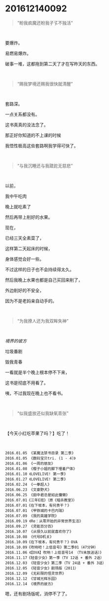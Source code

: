 # 201612140092

> "盼我疯魔还盼我孑孓不独活"

<br/>

要爆炸。

易燃易爆炸。

破事一堆，这都拖到第二天了才在写昨天的东西。

<br/>

> “赐我梦境还赐我很快就清醒”

<br/>

套路深。

一点关系都没有。

这书真真的没法念了。

那正好你知道的不上课的时候

我悟性极高这些套路啊我学得可快了。

<br/>

> “与我沉睡还与我蹉跎无慈悲”

<br/>

以前，

我中午吃肉

晚上就吃素了

然后再带上削好的水果。

现在，

已经三天全素菜了，

这样第二天起床的时候，

身体感觉会好一些。

不过这样的日子也不会持续得太久。

然后我晚上水果也都是自己买回来削了，

外边削好的不安全，

因为不是老妈亲自动手的。

<br/>

> “为我撩人还为我双眸失神”

<br/>

*境界的彼方*

垃圾番剧

毁我青春

一看就是半个晚上根本停不下来，

这书是彻底不用看了。

咦，不过我现在晚上也不看书。

<br/>

> “似我盛放还似我缺氧乖张”

<br/>

【今天小红吃苹果了吗？】吃了！

<br/>

```
2016.01.05 《某魔法禁书目录 第二季》
2016.01.05 《数码宝贝tri. (1 - 4)》
2016.01.06 《一周的朋友》
2016.01.08 《樱子小姐的脚下埋着尸体》
2016.01.10 《LOVELIVE! 第一季》
2016.01.27 《LOVELIVE! 第二季》
2016.02.24 《一拳超人》
2016.06.23 《文豪野犬》
2016.06.25 《田中君总是如此慵懒》
2016.07.01《三年E班》（原《暗杀教室》）
2016.07.01《在下坂本，有何贵干？》
2016.07.01 《甲铁城的卡巴内瑞》
2016.07.09 《我的英雄学院》
2016.09.19 《Re：从零开始的异常世界生活》
2016.09.27 《灵能百分百》
2016.10.07 《从很久以前就喜欢你了》
2016.10.08 《代号D机关》
2016.10.09《在下坂本，有何贵干？》OVA
2016.10.09《吹响吧！上低音号》第二季01（47分钟）
2016.11.06 《【OVA】吹响！上低音号14 （TV未放送话）》
2016.11.17《轻音少女》第一季（TV 12话 + 番外 2话）
2016.12.03 《轻音少女》第二季（TV 24话 + 番外 3话）
2016.12.05 《轻音少女》剧场版（2011）
2016.12.09 《无彩限的怪灵世界》 
2016.12.12 《甘城光辉乐园》 
2016.12.14 《境界的彼方》
```

嗯，还有剧场版呢，消停不了了。